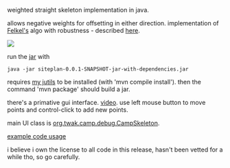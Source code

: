 weighted straight skeleton implementation in java.

allows negative weights for offsetting in either direction. implementation of [Felkel's](http://www.dma.fi.upm.es/mabellanas/tfcs/skeleton/html/documentacion/Straight%20Skeletons%20Implementation.pdf) algo with robustness - described [here](http://twak.blogspot.com/2009/05/engineering-weighted-straight-skeleton.html).

[![](http://farm5.static.flickr.com/4006/4709590538_76e5c9ce6f.jpg)](http://www.flickr.com/photos/twak/4709590538/)

run the [jar](https://github.com/twak/campskeleton/blob/master/campskeleton-0.0.1-SNAPSHOT-jar-with-dependencies.jar?raw=true) with

```
java -jar siteplan-0.0.1-SNAPSHOT-jar-with-dependencies.jar
```

requires [my jutils](https://github.com/twak/jutils) to be installed (with 'mvn compile install'). then the command 'mvn package' should build a jar.

there's a primative gui interface. [video](http://www.youtube.com/watch?v=2twcln3_7Y8). use left mouse button to move points and control-click to add new points.

main UI class is [org.twak.camp.debug.CampSkeleton](https://github.com/twak/campskeleton/blob/master/src/org/twak/camp/debug/CampSkeleton.java). 

[example code usage](https://github.com/twak/campskeleton/blob/wiki/headless.md)

i believe i own the license to all code in this release, hasn't been vetted for a while tho, so go carefully.
